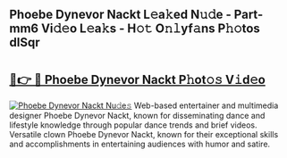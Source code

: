 ## Phoebe Dynevor Nackt L𝚎a𝚔ed N𝚞𝚍e - Part-mm6 Vi𝚍𝚎o L𝚎a𝚔s - H𝚘𝚝 O𝚗𝚕yf𝚊ns P𝚑𝚘tos dlSqr

# <h2><a href="http://kf8yjz.oniu.top/?m=Phoebe+Dynevor+Nackt">🔗👉 🔴 Phoebe Dynevor Nackt P𝚑ot𝚘𝚜 V𝚒d𝚎o</a></h2>

[![Phoebe Dynevor Nackt Nu𝚍e𝚜](https://i.imgur.com/0qMVB7G.gif)](http://kf8yjz.oniu.top/?m=Phoebe+Dynevor+Nackt)
Web-based entertainer and multimedia designer Phoebe Dynevor Nackt, known for disseminating dance and lifestyle knowledge through popular dance trends and brief videos. Versatile clown Phoebe Dynevor Nackt, known for their exceptional skills and accomplishments in entertaining audiences with humor and satire.  
